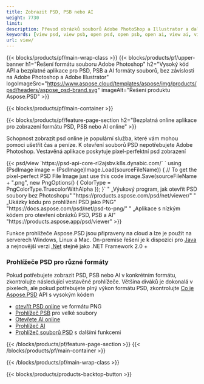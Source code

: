 ```yaml
---
title: Zobrazit PSD, PSB nebo AI
weight: 7730
limit: 
description: Převod obrázků souborů Adobe PhotoShop a Illustrator a další formáty
keywords: [view psd, view psb, open psd, open psb, open ai, view ai, view image, open photoshop file, open illustrator file]
url: view/
---
```


{{< blocks/products/pf/main-wrap-class >}}
{{< blocks/products/pf/upper-banner h1="Řešení formátu souboru Adobe Photoshop" h2="Vysoký kód API a bezplatné aplikace pro PSD, PSB a AI formáty souborů, bez závislosti na Adobe Photoshop a Adobe Illustrator" logoImageSrc="https://www.aspose.cloud/templates/aspose/img/products/psd/headers/aspose_psd-brand.svg" imageAlt="Řešení produktu Aspose.PSD" >}}

{{< blocks/products/pf/main-container >}}

{{< blocks/products/pf/feature-page-section h2="Bezplatná online aplikace pro zobrazení formátu PSD, PSB nebo AI online" >}}
<p>Schopnost zobrazit psd online je populární služba, které vám mohou pomoci ušetřit čas a peníze. K otevření souborů PSD nepotřebujete Adobe Photoshop. Vestavěná aplikace poskytuje pixel-perfektní psd zobrazení</p>
{{< psd/view `https://psd-api-core-rl2ajsbv.k8s.dynabic.com/` 
`    using (PsdImage image = (PsdImage)Image.Load(sourceFileName))
    {
        // To get the pixel-perfect PSD File Image just use this code
        image.Save(sourceFileName + ".png",  new PngOptions() {  ColorType = PngColorType.TruecolorWithAlpha });
    }` "
„Výukový program, jak otevřít PSD soubory bez Photoshopu" "https://products.aspose.com/psd/net/viewer/" "
„Ukázky kódu pro prohlížení PSD jako PNG"  "https://docs.aspose.com/psd/net/psd-to-png/" "
„Aplikace s nízkým kódem pro otevření obrázků PSD, PSB a AI" "https://products.aspose.app/psd/viewer" >}}
<p>Funkce prohlížeče Aspose.PSD jsou připraveny na cloud a lze je použít na serverech Windows, Linux a Mac. On-premise řešení je k dispozici pro <a href="https://products.aspose.com/psd/java/">Java</a> a nejnovější verzi <a href="https://products.aspose.com/psd/net/">.Net</a> stejně jako .NET Framework 2.0 +</p>

<h3 class="headingpdleft">Prohlížeče PSD pro různé formáty</h3>
<p>Pokud potřebujete zobrazit PSD, PSB nebo AI v konkrétním formátu, zkontrolujte následující vestavěné prohlížeče. Většina diváků je dokonalá v pixelech, ale pokud potřebujete plný výkon formátu PSD, zkontrolujte <a href="/psd/">Co je Aspose.PSD</a> API s vysokým kódem</p>
<ul>
<li><a href="open-psd-online">otevřít PSD online</a> ve formátu PNG</li>
<li><a href="psb">Prohlížeč PSB</a> pro velké soubory</li>
<li><a href="open-ai-online">Otevřete AI online</a></li>
<li><a href="ai">Prohlížeč AI</a></li>
<li><a href="/psd/view/psd-file-viewer">Prohlížeč souborů PSD</a> s dalšími funkcemi</li>
</ul>

{{< /blocks/products/pf/feature-page-section >}}
{{< /blocks/products/pf/main-container >}}


{{< /blocks/products/pf/main-wrap-class >}}

{{< blocks/products/products-backtop-button >}}
